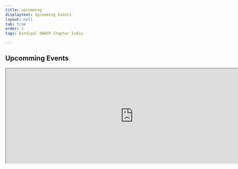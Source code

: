 ```yaml
---
title: upcomming
displaytext: Upcomming Events
layout: null
tab: true
order: 2
tags: Dindigul OWASP Chapter India

---
```


## Upcomming Events

<iframe src="https://docs.google.com/spreadsheets/d/e/2PACX-1vSNMgEsSQVtpRFeHhG0rCyYlvrNKXfLoKBxb5IgSCcJBgRfk6Vd5sezPSSzG_WZfw5iL4BowhbSYsUg/pubhtml?gid=0&amp;single=true&amp;widget=false&amp;headers=false" width="800px" height="300px"></iframe>

